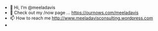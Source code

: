 - 👋 Hi, I’m @meeladavis
- 👀 Check out my /now page ... https://ournows.com/meeladavis
- 📫 How to reach me http://www.meeladavisconsulting.wordpress.com
-  
<!---
meeladavis/meeladavis is a ✨ special ✨ repository because its `README.md` (this file) appears on your GitHub profile.
You can click the Preview link to take a look at your changes.
--->
